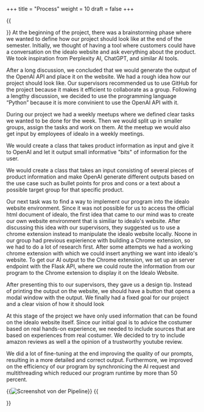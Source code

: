 +++
title = "Process"
weight = 10
draft = false
+++

{{<section title="Process">}}
At the beginning of the project, there was a brainstorming phase where we wanted to define how our project should look like at the end of the semester. Initially, we thought of having a tool where customers could have a conversation on the idealo website and ask everything about the product. We took inspiration from Perplexity AI, ChatGPT, and similar AI tools. 

After a long discussion, we concluded that we would generate the output of the OpenAI API and place it on the website. We had a rough idea how our project should look like. Our supervisors recommended us to use GitHub for the project because it makes it efficient to collaborate as a group. Following a lengthy discussion, we decided to use the programming language “Python” because it is more convinient to use the OpenAI API with it. 
 
During our project we had a weekly meetups where we defined clear tasks we wanted to be done for the week. Then we would split up in smaller groups, assign the tasks and work on them. At the meetup we would also get input by employees of idealo in a weekly meetings. 

We would create a class that takes product information as input and give it to OpenAI and let it output small informative "bits" of information for the user.

We would create a class that takes an input consisting of several pieces of product information and make OpenAI generate different outputs based on the use case such as bullet points for pros and cons or a text about a possible target group for that specific product. 

Our next task was to find a way to implement our program into the idealo website environment. Since it was not possible for us to access the official html document of idealo, the first idea that came to our mind was to create our own website environment that is similiar to idealo's website. After discussing this idea with our supervisors, they suggested us to use a chrome extension instead to manipulate the idealo website locally. Noone in our group had previous expierience with building a Chrome extension, so we had to do a lot of research first. After some attempts we had a working chrome extension with which we could insert anything we want into idealo's website. 
To get our AI output to the Chrome extension, we set up an server endpoint with the Flask API, where we could route the information from our program to the Chrome extension to display it on the Idealo Website. 

After presenting this to our supervisors, they gave us a design tip. Instead of printing the output on the website, we should have a button that opens a modal window with the output. We finally had a fixed goal for our project and a clear vision of how it should look

At this stage of the project we have only used information that can be found on the idealo website itself. Since our initial goal is to advice the costumer based on real hands-on experience, we needed to include sources that are based on experiences from real costumer. We decided to try to include amazon reviews as well a the opinion of a trustworthy youtube review. 

We did a lot of fine-tuning at the end improving the quality of our prompts, resulting in a more detailed and correct output. Furthermore, we improved on the efficiency of our program by synchronicing the AI request and multithreading which reduced our program runtime by more than 50 percent.

{{<image src="pipeline.jpg" alt="Screenshot von der Pipeline" caption="Pipeline of data processing.">}}
{{</section>}}
